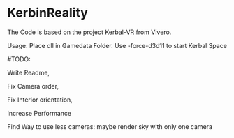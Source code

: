 # KerbinReality
The Code is based on the project Kerbal-VR from Vivero.

Usage:
  Place dll in Gamedata Folder.
   Use -force-d3d11 to start Kerbal Space

#TODO:

Write Readme,

Fix Camera order,

Fix Interior orientation,

Increase Performance

  Find Way to use less cameras:
  maybe render sky with only one camera
